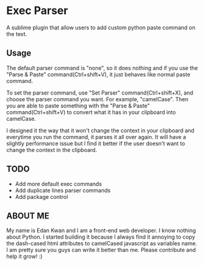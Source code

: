 # Exec Parser #

A sublime plugin that allow users to add custom python paste command on the text.

## Usage ##
The default parser command is "none", so it does nothing and if you use the "Parse & Paste" command(Ctrl+shift+V), it just behaves like normal paste command.

To set the parser command, use "Set Parser" command(Ctrl+shift+X), and choose the parser command you want. For example, "camelCase". Then you are able to paste something with the "Parse & Paste" command(Ctrl+shift+V) to convert what it has in your clipboard into camelCase.

I designed it the way that it won't change the context in your clipboard and everytime you run the command, it parses it all over again. It will have a slightly performance issue but I find it better if the user doesn't want to change the context in the clipboard.

## TODO ##
- Add more default exec commands
- Add duplicate lines parser commands
- Add package control

## ABOUT ME ##
My name is Edan Kwan and I am a front-end web developer. I know nothing about Python. I started building it because I  always find it annoying to copy the dash-cased html attributes to camelCased javascript as variables name. I am pretty sure you guys can write it better than me. Please contribute and help it grow! :)

